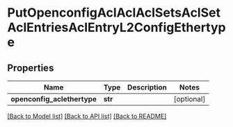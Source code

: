 # PutOpenconfigAclAclAclSetsAclSetAclEntriesAclEntryL2ConfigEthertype

## Properties
Name | Type | Description | Notes
------------ | ------------- | ------------- | -------------
**openconfig_aclethertype** | **str** |  | [optional] 

[[Back to Model list]](../README.md#documentation-for-models) [[Back to API list]](../README.md#documentation-for-api-endpoints) [[Back to README]](../README.md)


